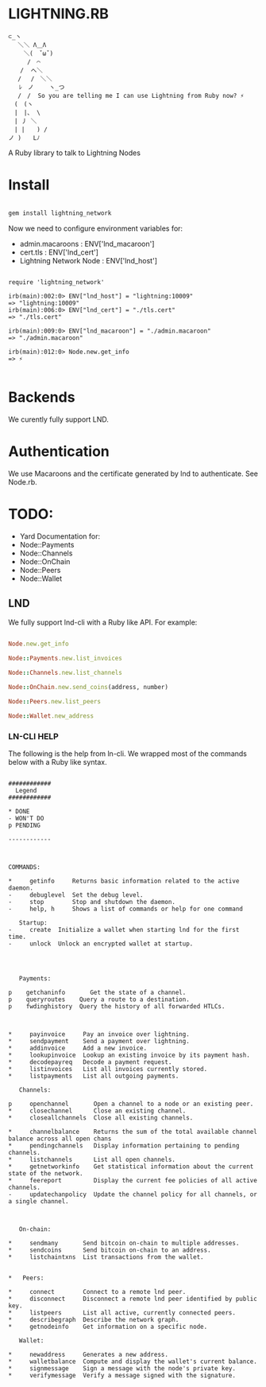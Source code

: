 # LIGHTNING.RB

```
⊂_ヽ
　 ＼＼ Λ＿Λ
　　 ＼(　ˇωˇ)
　　  /　⌒
　　/  へ＼
　 / 　/　＼＼
   ﾚ　ノ　　 ヽ_つ
　 /　/  So you are telling me I can use Lightning from Ruby now? ⚡️ 
　(　(ヽ
　|　|、 \
　| 丿 ＼
　| |　　) /
ノ )　　Lﾉ

```



A Ruby library to talk to Lightning Nodes


# Install

```ruby

gem install lightning_network

```


Now we need to configure environment variables for:

* admin.macaroons : ENV['lnd_macaroon']
* cert.tls : ENV['lnd_cert']
* Lightning Network Node : ENV['lnd_host']


```

require 'lightning_network'

irb(main):002:0> ENV["lnd_host"] = "lightning:10009"
=> "lightning:10009"
irb(main):006:0> ENV["lnd_cert"] = "./tls.cert"
=> "./tls.cert"

irb(main):009:0> ENV["lnd_macaroon"] = "./admin.macaroon"
=> "./admin.macaroon"

irb(main):012:0> Node.new.get_info
=> ⚡️ 


```



# Backends

We curently fully support LND.

# Authentication

We use Macaroons and the certificate generated by lnd to authenticate. See Node.rb.

# TODO: 

- Yard Documentation for:
- Node::Payments
- Node::Channels
- Node::OnChain
- Node::Peers
- Node::Wallet



## LND

We fully support lnd-cli with a Ruby like API. For example: 


```ruby

Node.new.get_info 

Node::Payments.new.list_invoices

Node::Channels.new.list_channels

Node::OnChain.new.send_coins(address, number)

Node::Peers.new.list_peers

Node::Wallet.new_address

```

### LN-CLI HELP

The following is the help from ln-cli. We wrapped most of the commands below with a Ruby like syntax.

```

############
  Legend
############

* DONE
- WON'T DO
p PENDING

------------



COMMANDS:

*     getinfo     Returns basic information related to the active daemon.
-     debuglevel  Set the debug level.
-     stop        Stop and shutdown the daemon.
-     help, h     Shows a list of commands or help for one command

   Startup:
-     create  Initialize a wallet when starting lnd for the first time.
-     unlock  Unlock an encrypted wallet at startup.




   Payments:

p    getchaninfo       Get the state of a channel.
p    queryroutes    Query a route to a destination.
p    fwdinghistory  Query the history of all forwarded HTLCs.



*     payinvoice     Pay an invoice over lightning.
*     sendpayment    Send a payment over lightning.
*     addinvoice     Add a new invoice.
*     lookupinvoice  Lookup an existing invoice by its payment hash.
*     decodepayreq   Decode a payment request.
*     listinvoices   List all invoices currently stored.
*     listpayments   List all outgoing payments.

   Channels:

p     openchannel       Open a channel to a node or an existing peer.
*     closechannel      Close an existing channel.
*     closeallchannels  Close all existing channels.

*     channelbalance    Returns the sum of the total available channel balance across all open chans
*     pendingchannels   Display information pertaining to pending channels.
*     listchannels      List all open channels.
*     getnetworkinfo    Get statistical information about the current state of the network.
*     feereport         Display the current fee policies of all active channels.
-     updatechanpolicy  Update the channel policy for all channels, or a single channel.



   On-chain:

*     sendmany       Send bitcoin on-chain to multiple addresses.
*     sendcoins      Send bitcoin on-chain to an address.
*     listchaintxns  List transactions from the wallet.


*   Peers:

*     connect        Connect to a remote lnd peer.
*     disconnect     Disconnect a remote lnd peer identified by public key.
*     listpeers      List all active, currently connected peers.
*     describegraph  Describe the network graph.
*     getnodeinfo    Get information on a specific node.

   Wallet:

*     newaddress     Generates a new address.
*     walletbalance  Compute and display the wallet's current balance.
*     signmessage    Sign a message with the node's private key.
*     verifymessage  Verify a message signed with the signature.

```
